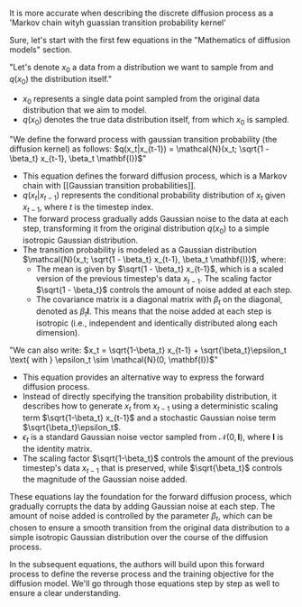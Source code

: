 It is more accurate when describing the discrete diffusion process as a 'Markov chain wityh guassian transition probability kernel'

Sure, let's start with the first few equations in the "Mathematics of diffusion models" section.

"Let's denote $x_0$ a data from a distribution we want to sample from and $q(x_0)$ the distribution itself."

- $x_0$ represents a single data point sampled from the original data distribution that we aim to model.
- $q(x_0)$ denotes the true data distribution itself, from which $x_0$ is sampled.

"We define the forward process with gaussian transition probability (the diffusion kernel) as follows:
$q(x_t|x_{t-1}) = \mathcal{N}(x_t; \sqrt{1 - \beta_t} x_{t-1}, \beta_t \mathbf{I})$"

- This equation defines the forward diffusion process, which is a Markov chain with [[Gaussian transition probabilities]].
- $q(x_t|x_{t-1})$ represents the conditional probability distribution of $x_t$ given $x_{t-1}$, where $t$ is the timestep index.
- The forward process gradually adds Gaussian noise to the data at each step, transforming it from the original distribution $q(x_0)$ to a simple isotropic Gaussian distribution.
- The transition probability is modeled as a Gaussian distribution $\mathcal{N}(x_t; \sqrt{1 - \beta_t} x_{t-1}, \beta_t \mathbf{I})$, where:
  - The mean is given by $\sqrt{1 - \beta_t} x_{t-1}$, which is a scaled version of the previous timestep's data $x_{t-1}$. The scaling factor $\sqrt{1 - \beta_t}$ controls the amount of noise added at each step.
  - The covariance matrix is a diagonal matrix with $\beta_t$ on the diagonal, denoted as $\beta_t \mathbf{I}$. This means that the noise added at each step is isotropic (i.e., independent and identically distributed along each dimension).

"We can also write: $x_t = \sqrt{1-\beta_t} x_{t-1} + \sqrt{\beta_t}\epsilon_t \text{ with } \epsilon_t \sim \mathcal{N}(0, \mathbf{I})$"

- This equation provides an alternative way to express the forward diffusion process.
- Instead of directly specifying the transition probability distribution, it describes how to generate $x_t$ from $x_{t-1}$ using a deterministic scaling term $\sqrt{1-\beta_t} x_{t-1}$ and a stochastic Gaussian noise term $\sqrt{\beta_t}\epsilon_t$.
- $\epsilon_t$ is a standard Gaussian noise vector sampled from $\mathcal{N}(0, \mathbf{I})$, where $\mathbf{I}$ is the identity matrix.
- The scaling factor $\sqrt{1-\beta_t}$ controls the amount of the previous timestep's data $x_{t-1}$ that is preserved, while $\sqrt{\beta_t}$ controls the magnitude of the Gaussian noise added.

These equations lay the foundation for the forward diffusion process, which gradually corrupts the data by adding Gaussian noise at each step. The amount of noise added is controlled by the parameter $\beta_t$, which can be chosen to ensure a smooth transition from the original data distribution to a simple isotropic Gaussian distribution over the course of the diffusion process.

In the subsequent equations, the authors will build upon this forward process to define the reverse process and the training objective for the diffusion model. We'll go through those equations step by step as well to ensure a clear understanding.